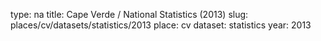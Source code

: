 type: na
title: Cape Verde / National Statistics (2013)
slug: places/cv/datasets/statistics/2013
place: cv
dataset: statistics
year: 2013
